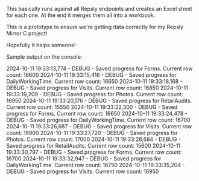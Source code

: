 This basically runs against all Repsly endpoints and creates an Excel sheet for each one. At the end it merges them all into a workbook.

This is a prototype to ensure we're getting data correctly for my Repsly Mirror C project!

Hopefully it helps someone!


Sample output on the console:

  2024-10-11 19:33:13,774 - DEBUG - Saved progress for Forms. Current row count: 16600
  2024-10-11 19:33:15,416 - DEBUG - Saved progress for DailyWorkingTime. Current row count: 16650
  2024-10-11 19:33:18,168 - DEBUG - Saved progress for Visits. Current row count: 16850
  2024-10-11 19:33:19,209 - DEBUG - Saved progress for Photos. Current row count: 16950
  2024-10-11 19:33:20,176 - DEBUG - Saved progress for RetailAudits. Current row count: 15550
  2024-10-11 19:33:22,300 - DEBUG - Saved progress for Forms. Current row count: 16650
  2024-10-11 19:33:24,478 - DEBUG - Saved progress for DailyWorkingTime. Current row count: 16700
  2024-10-11 19:33:26,687 - DEBUG - Saved progress for Visits. Current row count: 16900
  2024-10-11 19:33:27,720 - DEBUG - Saved progress for Photos. Current row count: 17000
  2024-10-11 19:33:28,684 - DEBUG - Saved progress for RetailAudits. Current row count: 15600
  2024-10-11 19:33:30,797 - DEBUG - Saved progress for Forms. Current row count: 16700
  2024-10-11 19:33:32,947 - DEBUG - Saved progress for DailyWorkingTime. Current row count: 16750
  2024-10-11 19:33:35,204 - DEBUG - Saved progress for Visits. Current row count: 16950
